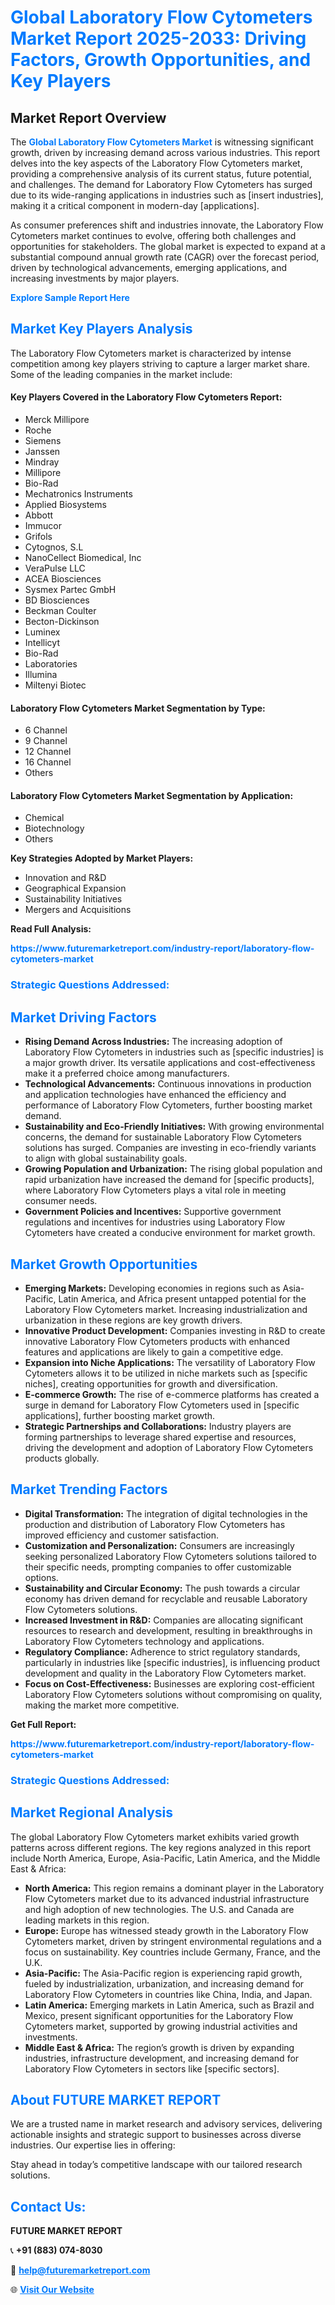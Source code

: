 <h1 style="color: #007BFF;">Global Laboratory Flow Cytometers Market Report 2025-2033: Driving Factors, Growth Opportunities, and Key Players</h1>

<section id="overview">
<h2>Market Report Overview</h2>
<p>The <a href="https://www.futuremarketreport.com/industry-report/laboratory-flow-cytometers-market" style="color: #007BFF; text-decoration: none;"><strong>Global Laboratory Flow Cytometers Market</strong></a> is witnessing significant growth, driven by increasing demand across various industries. This report delves into the key aspects of the Laboratory Flow Cytometers market, providing a comprehensive analysis of its current status, future potential, and challenges. The demand for Laboratory Flow Cytometers has surged due to its wide-ranging applications in industries such as [insert industries], making it a critical component in modern-day [applications].</p>
<p>As consumer preferences shift and industries innovate, the Laboratory Flow Cytometers market continues to evolve, offering both challenges and opportunities for stakeholders. The global market is expected to expand at a substantial compound annual growth rate (CAGR) over the forecast period, driven by technological advancements, emerging applications, and increasing investments by major players.</p>
</section>

<section id="overview">
<p><a href="https://www.futuremarketreport.com/request-sample/reportId=52940" style="color: #007BFF; text-decoration: none;"><strong>Explore Sample Report Here</strong></a></p>
</section>

<section id="key-players">
<h2 style="color: #007BFF;">Market Key Players Analysis</h2>
<p>The Laboratory Flow Cytometers market is characterized by intense competition among key players striving to capture a larger market share. Some of the leading companies in the market include:</p>
<h4>Key Players Covered in the Laboratory Flow Cytometers Report:</h4>
<ul><li>Merck Millipore</li><li>Roche</li><li>Siemens</li><li>Janssen</li><li>Mindray</li><li>Millipore</li><li>Bio-Rad</li><li>Mechatronics Instruments</li><li>Applied Biosystems</li><li>Abbott</li><li>Immucor</li><li>Grifols</li><li>Cytognos, S.L</li><li>NanoCellect Biomedical, Inc</li><li>VeraPulse LLC</li><li>ACEA Biosciences</li><li>Sysmex Partec GmbH</li><li>BD Biosciences</li><li>Beckman Coulter</li><li>Becton-Dickinson</li><li>Luminex</li><li>Intellicyt</li><li>Bio-Rad</li><li>Laboratories</li><li>Illumina</li><li>Miltenyi Biotec</li></ul>
<h4>Laboratory Flow Cytometers Market Segmentation by Type:</h4>
<ul><li>6 Channel</li><li>9 Channel</li><li>12 Channel</li><li>16 Channel</li><li>Others</li></ul>

<h4>Laboratory Flow Cytometers Market Segmentation by Application:</h4>
<ul><li>Chemical</li><li>Biotechnology</li><li>Others</li></ul>
<p><strong>Key Strategies Adopted by Market Players:</strong></p>
<ul>
<li>Innovation and R&D</li>
<li>Geographical Expansion</li>
<li>Sustainability Initiatives</li>
<li>Mergers and Acquisitions</li>
</ul>
</section>

<section>
<p><strong>Read Full Analysis: </strong></p><a href="https://www.futuremarketreport.com/industry-report/laboratory-flow-cytometers-market" style="color: #007BFF; text-decoration: none;"><strong>https://www.futuremarketreport.com/industry-report/laboratory-flow-cytometers-market</strong></a>
<h3 style="color: #007BFF;">Strategic Questions Addressed:</h3>
</section>

<section id="driving-factors">
<h2 style="color: #007BFF;">Market Driving Factors</h2>
<ul>
<li><strong>Rising Demand Across Industries:</strong> The increasing adoption of Laboratory Flow Cytometers in industries such as [specific industries] is a major growth driver. Its versatile applications and cost-effectiveness make it a preferred choice among manufacturers.</li>
<li><strong>Technological Advancements:</strong> Continuous innovations in production and application technologies have enhanced the efficiency and performance of Laboratory Flow Cytometers, further boosting market demand.</li>
<li><strong>Sustainability and Eco-Friendly Initiatives:</strong> With growing environmental concerns, the demand for sustainable Laboratory Flow Cytometers solutions has surged. Companies are investing in eco-friendly variants to align with global sustainability goals.</li>
<li><strong>Growing Population and Urbanization:</strong> The rising global population and rapid urbanization have increased the demand for [specific products], where Laboratory Flow Cytometers plays a vital role in meeting consumer needs.</li>
<li><strong>Government Policies and Incentives:</strong> Supportive government regulations and incentives for industries using Laboratory Flow Cytometers have created a conducive environment for market growth.</li>
</ul>
</section>

<section id="growth-opportunities">
<h2 style="color: #007BFF;">Market Growth Opportunities</h2>
<ul>
<li><strong>Emerging Markets:</strong> Developing economies in regions such as Asia-Pacific, Latin America, and Africa present untapped potential for the Laboratory Flow Cytometers market. Increasing industrialization and urbanization in these regions are key growth drivers.</li>
<li><strong>Innovative Product Development:</strong> Companies investing in R&D to create innovative Laboratory Flow Cytometers products with enhanced features and applications are likely to gain a competitive edge.</li>
<li><strong>Expansion into Niche Applications:</strong> The versatility of Laboratory Flow Cytometers allows it to be utilized in niche markets such as [specific niches], creating opportunities for growth and diversification.</li>
<li><strong>E-commerce Growth:</strong> The rise of e-commerce platforms has created a surge in demand for Laboratory Flow Cytometers used in [specific applications], further boosting market growth.</li>
<li><strong>Strategic Partnerships and Collaborations:</strong> Industry players are forming partnerships to leverage shared expertise and resources, driving the development and adoption of Laboratory Flow Cytometers products globally.</li>
</ul>
</section>

<section id="trending-factors">
<h2 style="color: #007BFF;">Market Trending Factors</h2>
<ul>
<li><strong>Digital Transformation:</strong> The integration of digital technologies in the production and distribution of Laboratory Flow Cytometers has improved efficiency and customer satisfaction.</li>
<li><strong>Customization and Personalization:</strong> Consumers are increasingly seeking personalized Laboratory Flow Cytometers solutions tailored to their specific needs, prompting companies to offer customizable options.</li>
<li><strong>Sustainability and Circular Economy:</strong> The push towards a circular economy has driven demand for recyclable and reusable Laboratory Flow Cytometers solutions.</li>
<li><strong>Increased Investment in R&D:</strong> Companies are allocating significant resources to research and development, resulting in breakthroughs in Laboratory Flow Cytometers technology and applications.</li>
<li><strong>Regulatory Compliance:</strong> Adherence to strict regulatory standards, particularly in industries like [specific industries], is influencing product development and quality in the Laboratory Flow Cytometers market.</li>
<li><strong>Focus on Cost-Effectiveness:</strong> Businesses are exploring cost-efficient Laboratory Flow Cytometers solutions without compromising on quality, making the market more competitive.</li>
</ul>
</section>

<section>
<p><strong>Get Full Report: </strong></p><a href="https://www.futuremarketreport.com/industry-report/laboratory-flow-cytometers-market" style="color: #007BFF; text-decoration: none;"><strong>https://www.futuremarketreport.com/industry-report/laboratory-flow-cytometers-market</strong></a>
<h3 style="color: #007BFF;">Strategic Questions Addressed:</h3>
</section>


<section id="regional-analysis">
<h2 style="color: #007BFF;">Market Regional Analysis</h2>
<p>The global Laboratory Flow Cytometers market exhibits varied growth patterns across different regions. The key regions analyzed in this report include North America, Europe, Asia-Pacific, Latin America, and the Middle East & Africa:</p>
<ul>
<li><strong>North America:</strong> This region remains a dominant player in the Laboratory Flow Cytometers market due to its advanced industrial infrastructure and high adoption of new technologies. The U.S. and Canada are leading markets in this region.</li>
<li><strong>Europe:</strong> Europe has witnessed steady growth in the Laboratory Flow Cytometers market, driven by stringent environmental regulations and a focus on sustainability. Key countries include Germany, France, and the U.K.</li>
<li><strong>Asia-Pacific:</strong> The Asia-Pacific region is experiencing rapid growth, fueled by industrialization, urbanization, and increasing demand for Laboratory Flow Cytometers in countries like China, India, and Japan.</li>
<li><strong>Latin America:</strong> Emerging markets in Latin America, such as Brazil and Mexico, present significant opportunities for the Laboratory Flow Cytometers market, supported by growing industrial activities and investments.</li>
<li><strong>Middle East & Africa:</strong> The region’s growth is driven by expanding industries, infrastructure development, and increasing demand for Laboratory Flow Cytometers in sectors like [specific sectors].</li>
</ul>
</section>

<footer>
<h2 style="color: #007BFF;">About FUTURE MARKET REPORT</h2>
<p>We are a trusted name in market research and advisory services, delivering actionable insights and strategic support to businesses across diverse industries. Our expertise lies in offering:</p>

<p>Stay ahead in today’s competitive landscape with our tailored research solutions.</p>

<h2 style="color: #007BFF;">Contact Us:</h2>
<p><strong>FUTURE MARKET REPORT</strong></p>
<p>📞 <strong>+91 (883) 074-8030</strong></p>
<p>📧 <strong><a href="mailto:help@futuremarketreport.com" style="color: #007BFF;">help@futuremarketreport.com</a></strong></p>
<p>🌐 <strong><a href="https://www.futuremarketreport.com/" style="color: #007BFF;">Visit Our Website</a></strong></p>
</footer>